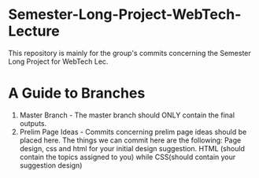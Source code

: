 # Semester-Long-Project-WebTech-Lecture
This repository is mainly for the group's commits concerning the Semester Long Project for WebTech Lec.

# A Guide to Branches
1) Master Branch - The master branch should ONLY contain the final outputs.
2) Prelim Page Ideas - Commits concerning prelim page ideas should be placed here. The things we can commit here are the following: Page design, css and html for your initial design suggestion. HTML (should contain the topics assigned to you) while CSS(should contain your suggestion design)
